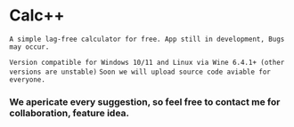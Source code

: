 # Calc++

`A simple lag-free calculator for free. App still in development, Bugs may occur.`

`Version compatible for Windows 10/11 and Linux via Wine 6.4.1+ (other versions are unstable)`
`Soon we will upload source code aviable for everyone.`

### We apericate every suggestion, so feel free to contact me for collaboration, feature idea.

